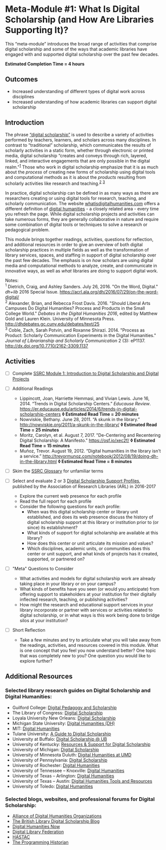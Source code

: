 # Meta-Module #1: What Is Digital Scholarship (and How Are Libraries Supporting It)?

This “meta-module” introduces the broad range of activities that comprise digital scholarship and some of the ways that academic libraries have engaged with and supported digital scholarship over the past few decades. 

**Estimated Completion Time = 4 hours**

## Outcomes

* Increased understanding of different types of digital work across disciplines
* Increased understanding of how academic libraries can support digital scholarship

## Introduction

The phrase [“digital scholarship”](https://en.wikipedia.org/wiki/Digital_scholarship) is used to describe a variety of activities performed by teachers, learners, and scholars across many disciplines. In contrast to “traditional” scholarship, which communicates the results of scholarly activities in a static form, whether through electronic or printed media, digital scholarship “creates and conveys through rich, layered, linked, and interactive engagements that are only possible in the digital realm.”<sup>[1](#note1)</sup> Those who work in digital scholarship emphasize that it is as much about the *process* of creating new forms of scholarship using digital tools and computational methods as it is about the *products* resulting from scholarly activities like research and teaching.<sup>[2](#note2)</sup> <sup>[3](#note3)</sup>

In practice, digital scholarship can be defined in as many ways as there are researchers creating or using digital tools for research, teaching, and scholarly communication. The website [whatisdigitalhumanities.com](https://www.whatisdigitalhumanities.com/) offers a different definition of [digital humanities](https://en.wikipedia.org/wiki/Digital_humanities) - a closely related area - every time you refresh the page. While digital scholarship projects and activities can take numerous forms, they are generally collaborative in nature and require some combination of digital tools or techniques to solve a research or pedagogical problem. 

This module brings together readings, activities, questions for reflection, and additional resources in order to give an overview of both digital scholarship practices in multiple fields as well as the transformation of library services, spaces, and staffing in support of digital scholarship over the past few decades. The emphasis is on *how* scholars are using digital media and computational methods to analyze, create, and communicate in innovative ways, as well as *what* libraries are doing to support digital work.

Notes:</br>
<sup><a name="note1">1</a></sup> Dietrich, Craig, and Ashley Sanders. July 26, 2016. "On the Word, Digital." *dh+lib* 2016 Special Issue. https://acrl.ala.org/dh/2016/07/29/on-the-word-digital/ </br>
<sup><a name="note2">2</a></sup> Alexander, Brian, and Rebecca Frost Davis. 2016. "Should Liberal Arts Campuses Do Digital Humanities? Process and Products in the Small College World." *Debates in the Digital Humanities 2016*, edited by Matthew Gold and Lauren Klein. University of Minnesota Press. http://dhdebates.gc.cuny.edu/debates/text/25 </br>
<sup><a name="note3">3</a></sup> Coble, Zach, Sarah Potvin, and Roxanne Shirazi. 2014. "Process as Product: Scholarly Communication Experiments in the Digital Humanities." *Journal of Librarianship and Scholarly Communication* 2 (3): eP1137. http://dx.doi.org/10.7710/2162-3309.1137

## Activities

- [ ] Complete [SSRC Module 1: Introduction to Digital Scholarship and Digital Projects](https://labs.ssrc.org/dds/articles/1-introduction-to-digital-scholarship-and-digital-projects/)

- [ ] Additional Readings
	* Lippincott, Joan, Harriette Hemmasi, and Vivian Lewis. June 16, 2014. “Trends in Digital Scholarship Centers.” *Educause Review*. https://er.educause.edu/articles/2014/6/trends-in-digital-scholarship-centers  **◊  Estimated Read Time = 20 minutes**
	* Nowviskie, Bethany. June 28, 2011. “A skunk in the library.” http://nowviskie.org/2011/a-skunk-in-the-library/  **◊  Estimated Read Time = 25 minutes**
	* Moritz, Carolyn, et al. August 7, 2017. "De-Centering and Recentering Digital Scholarship: A Manifesto." https://osf.io/xec2f/  **◊  Estimated Read Time = 15 minutes**
	* Muñoz, Trevor. August 19, 2012. “Digital humanities in the library isn't a service.” http://trevormunoz.com/notebook/2012/08/19/doing-dh-in-the-library.html  **◊  Estimated Read Time = 8 minutes**

- [ ] Skim the [SSRC Glossary](https://labs.ssrc.org/dds/articles/glossary/) for unfamiliar terms

- [ ] Select and evaluate 2 or 3 [Digital Scholarship Support Profiles](https://www.arl.org/focus-areas/scholarly-communication/digital-scholarship/digital-scholarship-support), published by the Association of Research Libraries (ARL) in 2016-2017
	* Explore the current web presence for each profile
	* Read the full report for each profile
	* Consider the following questions for each profile: 
		* When was this digital scholarship center or library unit established, and does its web presence discuss the history of digital scholarship support at this library or institution prior to (or since) its establishment? 
		* What kinds of support for digital scholarship are available at this library? 
		* How does this center or unit articulate its mission and values? 
		* Which disciplines, academic units, or communities does this center or unit support, and what kinds of projects has it created, supported, or partnered on?

- [ ] "Meta" Questions to Consider
	* What activities and models for digital scholarship work are already taking place in your library or on your campus? 
	* What kinds of benefits have you seen (or would you anticipate) from offering support to stakeholders at your institution for their digitally inflected research, teaching, or publishing activities?
	* How might the research and educational support services in your library incorporate or partner with services or activities related to digital scholarship, or in what ways is this work being done to bridge silos at your institution? 

- [ ] Short Reflection
	* Take a few minutes and try to articulate what you will take away from the readings, activities, and resources covered in this module. What is one concept that you feel you now understand better? One topic that was completely new to you? One question you would like to explore further? 

## Additional Resources

### Selected library research guides on Digital Scholarship and Digital Humanities:

* Guilford College: [Digital Pedagogy and Scholarship](https://library.guilford.edu/digscholarship/home)
* The Library of Congress: [Digital Scholarship](https://labs.loc.gov/experiments/digital-scholarship/)
* Loyala University New Orleans: [Digital Scholarship](http://researchguides.loyno.edu/digitalscholarship)
* Michigan State University: [Digital Humanities (DH)](https://libguides.lib.msu.edu/dh)
* MIT: [Digital Humanities](https://libguides.mit.edu/digitalhumanities)
* Tulane University: [A Guide to Digital Scholarship](https://libguides.tulane.edu/dh)
* University at Buffalo: [Digital Scholarship @ UB](https://research.lib.buffalo.edu/digital-scholarship/home)
* University of Kentucky: [Resources & Support for Digital Scholarship](https://libguides.uky.edu/digital-humanities)
* University of Michigan: [Digital Scholarship](https://guides.lib.umich.edu/digitalscholarship)
* University of Minnesota Duluth: [Digital Humanities at UMD](http://libguides.d.umn.edu/DH)
* University of Pennsylvania: [Digital Scholarship](https://guides.library.upenn.edu/digital-scholarship)
* University of Rochester: [Digital Humanities](https://libguides.lib.rochester.edu/dh)
* University of Tennessee – Knoxville: [Digital Humanities](https://libguides.utk.edu/dh)
* University of Texas – Arlington: [Digital Humanities](https://libguides.uta.edu/digitalhumanities/home)
* University of Texas – Austin: [Digital Humanities Tools and Resources](https://guides.lib.utexas.edu/digitalhumanities)
* University of Toledo: [Digital Humanities](http://libguides.utoledo.edu/digitalhumanities)

### Selected blogs, websites, and professional forums for Digital Scholarship:

* [Alliance of Digital Humanities Organizations](http://adho.org/)
* [The British Library Digital Scholarship Blog](https://blogs.bl.uk/digital-scholarship/)
* [Digital Humanities Now](http://digitalhumanitiesnow.org/)
* [Digital Library Federation](https://diglib.org/)
* [HASTAC](https://www.hastac.org/)
* [The Programming Historian](https://programminghistorian.org/)
